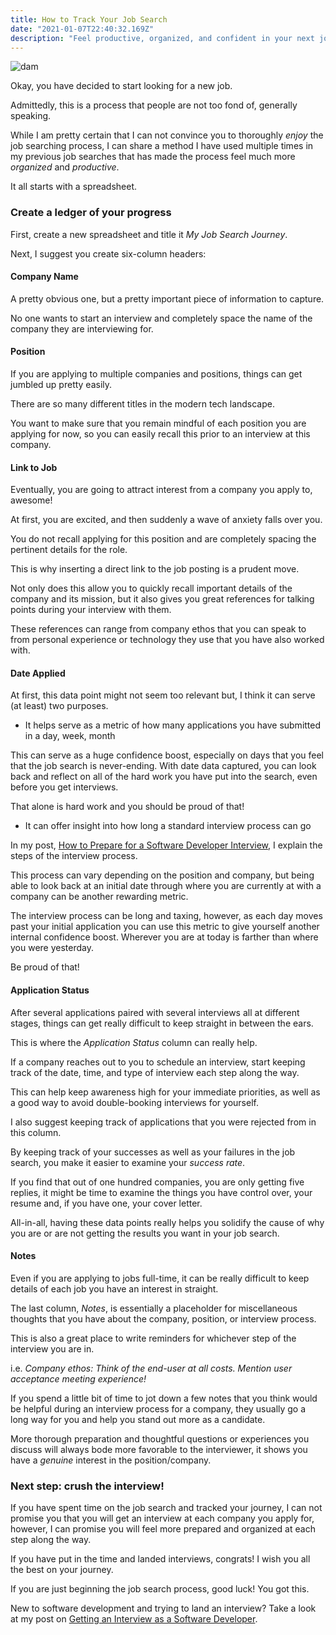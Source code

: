 ```yaml
---
title: How to Track Your Job Search
date: "2021-01-07T22:40:32.169Z"
description: "Feel productive, organized, and confident in your next job search"
---
```


![dam](https://i.imgur.com/SnuyBYq.jpg)

Okay, you have decided to start looking for a new job.

Admittedly, this is a process that people are not too fond of, generally speaking.

While I am pretty certain that I can not convince you to thoroughly *enjoy* the job searching process, I can share a method I have used multiple times in my previous job searches that has made the process feel much more *organized* and *productive*. 

It all starts with a spreadsheet.

### Create a ledger of your progress

First, create a new spreadsheet and title it *My Job Search Journey*.

Next, I suggest you create six-column headers:

#### Company Name

A pretty obvious one, but a pretty important piece of information to capture.

No one wants to start an interview and completely space the name of the company they are interviewing for.

#### Position

If you are applying to multiple companies and positions, things can get jumbled up pretty easily.

There are so many different titles in the modern tech landscape. 

You want to make sure that you remain mindful of each position you are applying for now, so you can easily recall this prior to an interview at this company.


#### Link to Job

Eventually, you are going to attract interest from a company you apply to, awesome! 

At first, you are excited, and then suddenly a wave of anxiety falls over you.

You do not recall applying for this position and are completely spacing the pertinent details for the role.

This is why inserting a direct link to the job posting is a prudent move.

Not only does this allow you to quickly recall important details of the company and its mission, but it also gives you great references for talking points during your interview with them.

These references can range from company ethos that you can speak to from personal experience or technology they use that you have also worked with.

#### Date Applied

At first, this data point might not seem too relevant but, I think it can serve (at least) two purposes.

- It helps serve as a metric of how many applications you have submitted in a day, week, month

This can serve as a huge confidence boost, especially on days that you feel that the job search is never-ending. With date data captured, you can look back and reflect on all of the hard work you have put into the search, even before you get interviews.

That alone is hard work and you should be proud of that!

- It can offer insight into how long a standard interview process can go

In my post, [How to Prepare for a Software Developer Interview](https://www.martincartledge.io/prepare-for-software-developer-interview/), I explain the steps of the interview process.

This process can vary depending on the position and company, but being able to look back at an initial date through where you are currently at with a company can be another rewarding metric.

The interview process can be long and taxing, however, as each day moves past your initial application you can use this metric to give yourself another internal confidence boost. Wherever you are at today is farther than where you were yesterday.

Be proud of that!


#### Application Status

After several applications paired with several interviews all at different stages, things can get really difficult to keep straight in between the ears.

This is where the *Application Status* column can really help.

If a company reaches out to you to schedule an interview, start keeping track of the date, time, and type of interview each step along the way. 

This can help keep awareness high for your immediate priorities, as well as a good way to avoid double-booking interviews for yourself.

I also suggest keeping track of applications that you were rejected from in this column.

By keeping track of your successes as well as your failures in the job search, you make it easier to examine your *success rate*.

If you find that out of one hundred companies, you are only getting five replies, it might be time to examine the things you have control over, your resume and, if you have one, your cover letter.

All-in-all, having these data points really helps you solidify the cause of why you are or are not getting the results you want in your job search.


#### Notes

Even if you are applying to jobs full-time, it can be really difficult to keep details of each job you have an interest in straight.

The last column, *Notes*, is essentially a placeholder for miscellaneous thoughts that you have about the company, position, or interview process.

This is also a great place to write reminders for whichever step of the interview you are in. 

i.e. *Company ethos: Think of the end-user at all costs. Mention user acceptance meeting experience!*

If you spend a little bit of time to jot down a few notes that you think would be helpful during an interview process for a company, they usually go a long way for you and help you stand out more as a candidate.

More thorough preparation and thoughtful questions or experiences you discuss will always bode more favorable to the interviewer, it shows you have a *genuine* interest in the position/company.

### Next step: crush the interview!

If you have spent time on the job search and tracked your journey, I can not promise you that you will get an interview at each company you apply for, however, I can promise you will feel more prepared and organized at each step along the way.

If you have put in the time and landed interviews, congrats! I wish you all the best on your journey.

If you are just beginning the job search process, good luck! You got this.

New to software development and trying to land an interview? Take a look at my post on [Getting an Interview as a Software Developer](https://www.martincartledge.io/get-software-developer-interview/).

